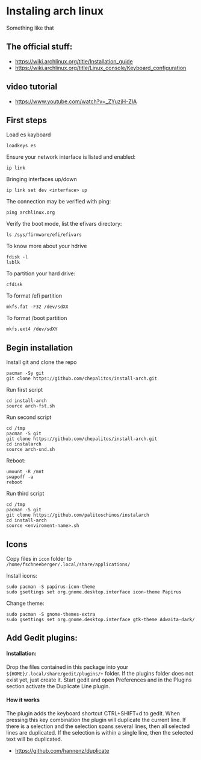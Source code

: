 # Instaling arch linux
Something like that

## The official stuff:
- https://wiki.archlinux.org/title/Installation_guide
- https://wiki.archlinux.org/title/Linux_console/Keyboard_configuration

## video tutorial
- https://www.youtube.com/watch?v=_ZYuzjH-ZIA

## First steps
Load es kayboard
```
loadkeys es
```

Ensure your network interface is listed and enabled:
```
ip link
```
Bringing interfaces up/down
```
ip link set dev <interface> up
```

The connection may be verified with ping:
```
ping archlinux.org
```

Verify the boot mode, list the efivars directory:
```
ls /sys/firmware/efi/efivars
```

To know more about your hdrive
```
fdisk -l
lsblk
```

To partition your hard drive:
```
cfdisk
```

To format /efi partition
```
mkfs.fat -F32 /dev/sdXX
```

To format /boot partition
```
mkfs.ext4 /dev/sdXY
```
## Begin installation

Install git and clone the repo
```
pacman -Sy git
git clone https://github.com/chepalitos/install-arch.git
```

Run first script
```
cd install-arch
source arch-fst.sh
```

Run second script
```
cd /tmp
pacman -S git
git clone https://github.com/chepalitos/install-arch.git
cd instalarch
source arch-snd.sh
```

Reboot:
```
umount -R /mnt
swapoff -a
reboot
```

Run third script
```
cd /tmp
pacman -S git
git clone https://github.com/palitoschinos/instalarch
cd install-arch
source <enviroment-name>.sh
```

## Icons
Copy files in `icon` folder to `/home/fschneeberger/.local/share/applications/`

Install icons:
```
sudo pacman -S papirus-icon-theme
sudo gsettings set org.gnome.desktop.interface icon-theme Papirus
```

Change theme:
```
sudo pacman -S gnome-themes-extra
sudo gsettings set org.gnome.desktop.interface gtk-theme Adwaita-dark/
```

## Add Gedit plugins:

#### Installation:
Drop the files contained in this package into your `${HOME}/.local/share/gedit/plugins/+` folder.
If the plugins folder does not exist yet, just create it.
Start gedit and open Preferences and in the Plugins section activate the Duplicate Line plugin.

#### How it works
The plugin adds the keyboard shortcut CTRL+SHIFT+d to gedit.
When pressing this key combination the plugin will duplicate the current line.
If there is a selection and the selection spans several lines, then all selected lines are duplicated.
If the selection is within a single line, then the selected text will be duplicated.

- https://github.com/hannenz/duplicate
